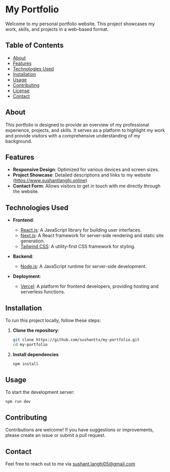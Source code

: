 
# My Portfolio

Welcome to my personal portfolio website. This project showcases my work, skills, and projects in a web-based format.

## Table of Contents

- [About](#about)
- [Features](#features)
- [Technologies Used](#technologies-used)
- [Installation](#installation)
- [Usage](#usage)
- [Contributing](#contributing)
- [License](#license)
- [Contact](#contact)

## About

This portfolio is designed to provide an overview of my professional experience, projects, and skills. It serves as a platform to highlight my work and provide visitors with a comprehensive understanding of my background.

## Features

- **Responsive Design**: Optimized for various devices and screen sizes.
- **Project Showcase**: Detailed descriptions and links to my website (https://www.sushantlanghi.online)
- **Contact Form**: Allows visitors to get in touch with me directly through the website.

## Technologies Used

- **Frontend**:
  - [React.js](https://reactjs.org/): A JavaScript library for building user interfaces.
  - [Next.js](https://nextjs.org/): A React framework for server-side rendering and static site generation.
  - [Tailwind CSS](https://tailwindcss.com/): A utility-first CSS framework for styling.

- **Backend**:
  - [Node.js](https://nodejs.org/): A JavaScript runtime for server-side development.

- **Deployment**:
  - [Vercel](https://vercel.com/): A platform for frontend developers, providing hosting and serverless functions.

## Installation

To run this project locally, follow these steps:

1. **Clone the repository**:

   ```bash
   git clone https://github.com/sushanttx/my-portfolio.git
   cd my-portfolio

2. **Install dependencies**

    ```bash
    npm install

## Usage

To start the development server:

    npm run dev


## Contributing

   Contributions are welcome! If you have suggestions or improvements, please create an issue or submit a pull request.

## Contact

   Feel free to reach out to me via sushant.langhi05@gmail.com
